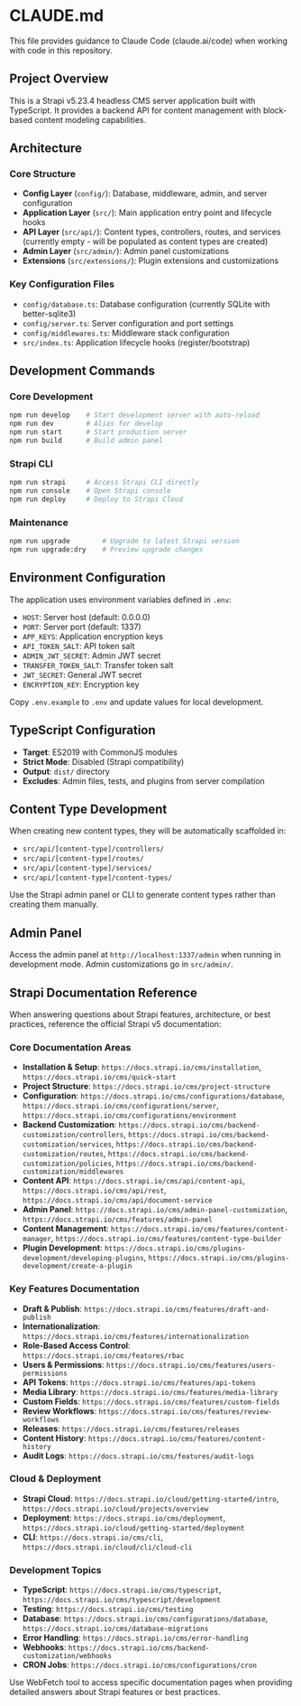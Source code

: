# CLAUDE.md

This file provides guidance to Claude Code (claude.ai/code) when working with code in this repository.

## Project Overview

This is a Strapi v5.23.4 headless CMS server application built with TypeScript. It provides a backend API for content management with block-based content modeling capabilities.

## Architecture

### Core Structure

- **Config Layer** (`config/`): Database, middleware, admin, and server configuration
- **Application Layer** (`src/`): Main application entry point and lifecycle hooks
- **API Layer** (`src/api/`): Content types, controllers, routes, and services (currently empty - will be populated as content types are created)
- **Admin Layer** (`src/admin/`): Admin panel customizations
- **Extensions** (`src/extensions/`): Plugin extensions and customizations

### Key Configuration Files

- `config/database.ts`: Database configuration (currently SQLite with better-sqlite3)
- `config/server.ts`: Server configuration and port settings
- `config/middlewares.ts`: Middleware stack configuration
- `src/index.ts`: Application lifecycle hooks (register/bootstrap)

## Development Commands

### Core Development

```bash
npm run develop    # Start development server with auto-reload
npm run dev        # Alias for develop
npm run start      # Start production server
npm run build      # Build admin panel
```


### Strapi CLI

```bash
npm run strapi     # Access Strapi CLI directly
npm run console    # Open Strapi console
npm run deploy     # Deploy to Strapi Cloud
```

### Maintenance

```bash
npm run upgrade        # Upgrade to latest Strapi version
npm run upgrade:dry    # Preview upgrade changes
```

## Environment Configuration

The application uses environment variables defined in `.env`:

- `HOST`: Server host (default: 0.0.0.0)
- `PORT`: Server port (default: 1337)
- `APP_KEYS`: Application encryption keys
- `API_TOKEN_SALT`: API token salt
- `ADMIN_JWT_SECRET`: Admin JWT secret
- `TRANSFER_TOKEN_SALT`: Transfer token salt
- `JWT_SECRET`: General JWT secret
- `ENCRYPTION_KEY`: Encryption key

Copy `.env.example` to `.env` and update values for local development.

## TypeScript Configuration

- **Target**: ES2019 with CommonJS modules
- **Strict Mode**: Disabled (Strapi compatibility)
- **Output**: `dist/` directory
- **Excludes**: Admin files, tests, and plugins from server compilation

## Content Type Development

When creating new content types, they will be automatically scaffolded in:

- `src/api/[content-type]/controllers/`
- `src/api/[content-type]/routes/`
- `src/api/[content-type]/services/`
- `src/api/[content-type]/content-types/`

Use the Strapi admin panel or CLI to generate content types rather than creating them manually.

## Admin Panel

Access the admin panel at `http://localhost:1337/admin` when running in development mode. Admin customizations go in `src/admin/`.

## Strapi Documentation Reference

When answering questions about Strapi features, architecture, or best practices, reference the official Strapi v5 documentation:

### Core Documentation Areas

- **Installation & Setup**: `https://docs.strapi.io/cms/installation`, `https://docs.strapi.io/cms/quick-start`
- **Project Structure**: `https://docs.strapi.io/cms/project-structure`
- **Configuration**: `https://docs.strapi.io/cms/configurations/database`, `https://docs.strapi.io/cms/configurations/server`, `https://docs.strapi.io/cms/configurations/environment`
- **Backend Customization**: `https://docs.strapi.io/cms/backend-customization/controllers`, `https://docs.strapi.io/cms/backend-customization/services`, `https://docs.strapi.io/cms/backend-customization/routes`, `https://docs.strapi.io/cms/backend-customization/policies`, `https://docs.strapi.io/cms/backend-customization/middlewares`
- **Content API**: `https://docs.strapi.io/cms/api/content-api`, `https://docs.strapi.io/cms/api/rest`, `https://docs.strapi.io/cms/api/document-service`
- **Admin Panel**: `https://docs.strapi.io/cms/admin-panel-customization`, `https://docs.strapi.io/cms/features/admin-panel`
- **Content Management**: `https://docs.strapi.io/cms/features/content-manager`, `https://docs.strapi.io/cms/features/content-type-builder`
- **Plugin Development**: `https://docs.strapi.io/cms/plugins-development/developing-plugins`, `https://docs.strapi.io/cms/plugins-development/create-a-plugin`

### Key Features Documentation

- **Draft & Publish**: `https://docs.strapi.io/cms/features/draft-and-publish`
- **Internationalization**: `https://docs.strapi.io/cms/features/internationalization`
- **Role-Based Access Control**: `https://docs.strapi.io/cms/features/rbac`
- **Users & Permissions**: `https://docs.strapi.io/cms/features/users-permissions`
- **API Tokens**: `https://docs.strapi.io/cms/features/api-tokens`
- **Media Library**: `https://docs.strapi.io/cms/features/media-library`
- **Custom Fields**: `https://docs.strapi.io/cms/features/custom-fields`
- **Review Workflows**: `https://docs.strapi.io/cms/features/review-workflows`
- **Releases**: `https://docs.strapi.io/cms/features/releases`
- **Content History**: `https://docs.strapi.io/cms/features/content-history`
- **Audit Logs**: `https://docs.strapi.io/cms/features/audit-logs`

### Cloud & Deployment

- **Strapi Cloud**: `https://docs.strapi.io/cloud/getting-started/intro`, `https://docs.strapi.io/cloud/projects/overview`
- **Deployment**: `https://docs.strapi.io/cms/deployment`, `https://docs.strapi.io/cloud/getting-started/deployment`
- **CLI**: `https://docs.strapi.io/cms/cli`, `https://docs.strapi.io/cloud/cli/cloud-cli`

### Development Topics

- **TypeScript**: `https://docs.strapi.io/cms/typescript`, `https://docs.strapi.io/cms/typescript/development`
- **Testing**: `https://docs.strapi.io/cms/testing`
- **Database**: `https://docs.strapi.io/cms/configurations/database`, `https://docs.strapi.io/cms/database-migrations`
- **Error Handling**: `https://docs.strapi.io/cms/error-handling`
- **Webhooks**: `https://docs.strapi.io/cms/backend-customization/webhooks`
- **CRON Jobs**: `https://docs.strapi.io/cms/configurations/cron`

Use WebFetch tool to access specific documentation pages when providing detailed answers about Strapi features or best practices.